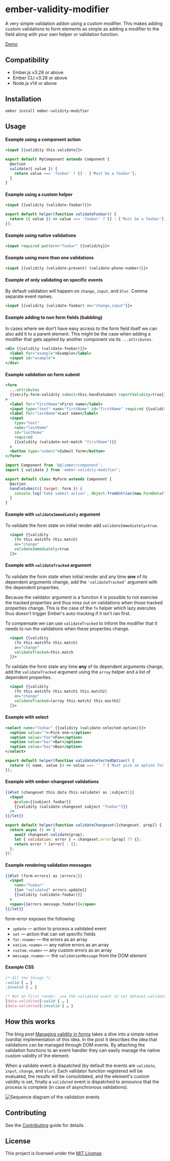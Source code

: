 # ember-validity-modifier
A very simple validation addon using a custom modifier. This makes adding
custom validations to form elements as simple as adding a modifier to the field
along with your own helper or validation function.

[Demo](https://sukima.github.io/ember-validity-modifier)


## Compatibility

* Ember.js v3.28 or above
* Ember CLI v3.28 or above
* Node.js v14 or above


## Installation

```
ember install ember-validity-modifier
```


## Usage

#### Example using a component action

```hbs
<input {{validity this.validate}}>
```

```js
export default MyComponent extends Component {
  @action
  validate({ value }) {
    return value === 'foobar' ? [] : ['Must be a foobar'];
  }
}
```

#### Example using a custom helper

```hbs
<input {{validity (validate-foobar)}}>
```

```js
export default helper(function validateFoobar() {
  return ({ value }) => value === 'foobar' ? [] : ['Must be a foobar'];
});
```

#### Example using native validations

```hbs
<input required pattern="foobar" {{validity}}>
```

#### Example using more than one validations

```hbs
<input {{validity (validate-present) (validate-phone-number)}}>
```

#### Example of only validating on specific events

By default validation will happen on `change`, `input`, and `blur`. Comma separate event names.

```hbs
<input {{validity (validate-foobar) on="change,input"}}>
```

#### Example adding to non form fields (bubbling)

In cases where we don't have easy access to the form field itself we can also add it to a parent element. This might be the case when adding a modifier that gets applied by another component via its `...attributes`.

```hbs
<div {{validity (validate-foobar)}}>
  <label for="example">Example</label>
  <input id="example">
</div>
```

#### Example validation on form submit

```hbs
<form
  ...attributes
  {{verify-form-validity submit=this.handleSubmit reportValidity=true}}
>
  <label for="firstName">First name</label>
  <input type="text" name="firstName" id="firstName" required {{validity}}>
  <label for="lastName">Last name</label>
  <input
    type="text"
    name="lastName"
    id="lastName"
    required
    {{validity (validate-not-match "firstName")}}
  >
  <button type="submit">Submit form</button>
</form>
```

```js
import Component from '@glimmer/component';
import { validate } from 'ember-validity-modifier';

export default class MyForm extends Component {
  @action
  handleSubmit({ target: form }) {
    console.log('Fake submit action', Object.fromEntries(new FormData(form)));
  }
}
```

#### Example with `validateImmediately` argument

To validate the form state on initial render add `validateImmediately=true`.

```hbs
  <input {{validity
    (fn this.matchTo this.match)
    on="change"
    validateImmediately=true
  }}>
```

#### Example with `validateTracked` argument

To validate the form state when  initial render and any time **one** of its dependent arguments change, add the `'validateTracked'` argument with the dependent properties.

Because the validator argument is a function it is possible to not exercise the tracked properties and thus miss out on validations when those tracked properties change. This is the case of the `fn` helper which lazy executes thus doesn't trigger Ember's auto-tracking if it isn't ran first.

To compensate we can use `validateTracked` to inform the modifier that it needs to run the validations when these properties change.

```hbs
  <input {{validity
    (fn this.matchTo this.match)
    on="change"
    validateTracked=this.match
  }}>
```

To validate the form state any time **any** of its dependent arguments change, add the `validateTracked` argument using the `array` helper and a list of dependent properties.

```hbs
  <input {{validity
    (fn this.matchTo this.match1 this.match2)
    on="change"
    validateTracked=(array this.match1 this.macth2)
  }}>
```

#### Example with select

```hbs
<select name="foobar" {{validity (validate-selected-option)}}>
  <option value="">—Pick one—</option>
  <option value="foo">Foo</option>
  <option value="bar">Bar</option>
  <option value="baz">Baz</option>
</select>
```

```js
export default helper(function validateSelectedOption() {
  return ({ name, value }) => value === '' ? [`Must pick an option for ${name}`] : [];
});
```

#### Example with ember-changeset validations

```hbs
{{#let (changeset this.data this.validate) as |subject|}}
  <Input
    @value={{subject.foobar}}
    {{validity (validate-changeset subject "foobar")}}
  />
{{/let}}
```

```js
export default helper(function validateChangeset([changeset, prop]) {
  return async () => {
    await changeset.validate(prop);
    let { validation: error } = changeset.error[prop] ?? {};
    return error ? [error] : [];
  };
});
```

#### Example rendering validation messages

```hbs
{{#let (form-errors) as |errors|}}
  <input
    name="foobar"
    {{on "validated" errors.update}}
    {{validity (validate-foobar)}}
  >
  <span>{{errors.message.foobar}}</span>
{{/let}}
```

form-error exposes the following:

* `update` — action to process a validated event
* `set` — action that can set specific fields
* `for.<name>` — the errors as an array
* `native.<name>` — any native errors as an array
* `custom.<name>` — any custom errors as an array
* `message.<name>` — the `validationMessage` from the DOM element

#### Example CSS

```css
/* All the things */
:valid { … }
:invalid { … }

/* Not on first render, use the validated event to set dataset.validated */
[data-validited]:valid { … }
[data-validited]:invalid { … }
```

## How this works
The blog post
[Managing validity in forms](https://tritarget.org/#Managing%20validity%20in%20forms)
takes a dive into a simple native (vanilla) implementation of this idea. In the
post it describes the idea that validations can be managed through DOM events.
By attaching the validation functions to an event handler they can easily manage
the native custom validity of the element.

When a validate event is dispatched (by default the events are `validate`,
`input`, `change`, and `blur`). Each validator function registered will be
evaluated, the results will be consolidated, and the element's custom validity
is set, finally a `validated` event is dispatched to announce that the process
is complete (in case of asynchronous validations).

![Sequence diagram of the validation events](http://www.plantuml.com/plantuml/svg/XP7FIiH03CRlVOgmb-fXVO0Yig22byMR5_KGccY3xRHqqeei1P_61_D9REje7LBPqv0_to_vCZkls6fNbKaplf9BWqxXwdOVnNTO2ec-xMkI9-4MqCEc2i76jgBoTSzERz1H6ThJFbJI1yTJ4OgvkgwlMp-hyeBp5-X_a-l3wFzfPCUDxc1xOKrbiEm8ioOnFRFEEammL-bHURrgamigcCq0Nr7qZrN3d7AhfFDjJEAsdNg9LmYJ-o2me0mywsNdjQv-d9-atp5Kx3q-yrbwUWH1uXlKl5YkIU6SyKPM7FsC-TOC3eVQHTJFzuzXYEzaTF6s5agiAEK83sVBuDvOVeJ1x6xcxDXHLvLV)


## Contributing

See the [Contributing](CONTRIBUTING.md) guide for details.


## License

This project is licensed under the [MIT License](LICENSE.md).
